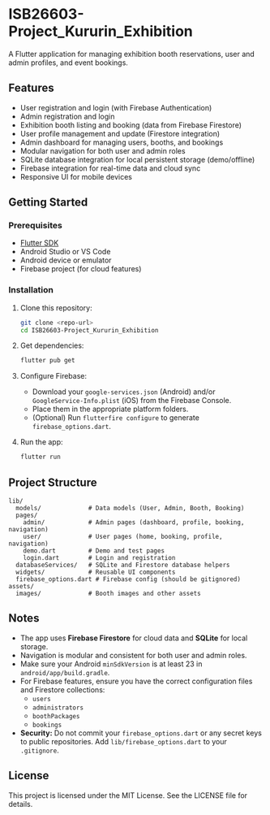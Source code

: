 # ISB26603-Project_Kururin_Exhibition

A Flutter application for managing exhibition booth reservations, user and admin profiles, and event bookings.

## Features

- User registration and login (with Firebase Authentication)
- Admin registration and login
- Exhibition booth listing and booking (data from Firebase Firestore)
- User profile management and update (Firestore integration)
- Admin dashboard for managing users, booths, and bookings
- Modular navigation for both user and admin roles
- SQLite database integration for local persistent storage (demo/offline)
- Firebase integration for real-time data and cloud sync
- Responsive UI for mobile devices

## Getting Started

### Prerequisites

- [Flutter SDK](https://flutter.dev/docs/get-started/install)
- Android Studio or VS Code
- Android device or emulator
- Firebase project (for cloud features)

### Installation

1. Clone this repository:
    ```sh
    git clone <repo-url>
    cd ISB26603-Project_Kururin_Exhibition
    ```

2. Get dependencies:
    ```sh
    flutter pub get
    ```

3. Configure Firebase:
    - Download your `google-services.json` (Android) and/or `GoogleService-Info.plist` (iOS) from the Firebase Console.
    - Place them in the appropriate platform folders.
    - (Optional) Run `flutterfire configure` to generate `firebase_options.dart`.

4. Run the app:
    ```sh
    flutter run
    ```

## Project Structure

```
lib/
  models/             # Data models (User, Admin, Booth, Booking)
  pages/
    admin/            # Admin pages (dashboard, profile, booking, navigation)
    user/             # User pages (home, booking, profile, navigation)
    demo.dart         # Demo and test pages
    login.dart        # Login and registration
  databaseServices/   # SQLite and Firestore database helpers
  widgets/            # Reusable UI components
  firebase_options.dart # Firebase config (should be gitignored)
assets/
  images/             # Booth images and other assets
```

## Notes

- The app uses **Firebase Firestore** for cloud data and **SQLite** for local storage.
- Navigation is modular and consistent for both user and admin roles.
- Make sure your Android `minSdkVersion` is at least 23 in `android/app/build.gradle`.
- For Firebase features, ensure you have the correct configuration files and Firestore collections:
  - `users`
  - `administrators`
  - `boothPackages`
  - `bookings`
- **Security:** Do not commit your `firebase_options.dart` or any secret keys to public repositories. Add `lib/firebase_options.dart` to your `.gitignore`.

## License

This project is licensed under the MIT License. See the LICENSE file for details.

